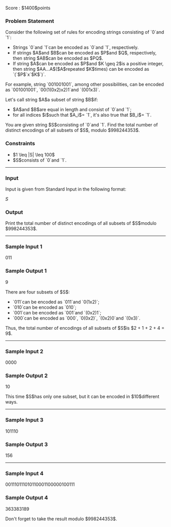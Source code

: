 
<div>

<span>

<span>

<p>
Score : $1400$points
</p>

<div>

<section>

### **Problem Statement**

<p>
Consider the following set of rules for encoding strings consisting of `0`and `1`:
</p>

<ul>

<li>
Strings `0`and `1`can be encoded as `0`and `1`, respectively. 
</li>

<li>
If strings $A$and $B$can be encoded as $P$and $Q$, respectively, then string $AB$can be encoded as $PQ$.
</li>

<li>
If string $A$can be encoded as $P$and $K \geq 2$is a positive integer, then string $AA...A$($A$repeated $K$times) can be encoded as `(`$P$`x`$K$`)`.
</li>

</ul>

<p>
For example, string `001001001`, among other possibilities, can be encoded as `001001001`, `00(1(0x2)x2)1`and `(001x3)`.
</p>

<p>
Let's call string $A$a subset of string $B$if:
</p>

<ul>

<li>
$A$and $B$are equal in length and consist of `0`and `1`;
</li>

<li>
for all indices $i$such that $A_i$= `1`, it's also true that $B_i$= `1`.
</li>

</ul>

<p>
You are given string $S$consisting of `0`and `1`. Find the total number of distinct encodings of all subsets of $S$, modulo $998244353$.
</p>

</section>

</div>

<div>

<section>

### **Constraints**

<ul>

<li>
$1 \leq |S| \leq 100$
</li>

<li>
$S$consists of `0`and `1`.
</li>

</ul>

</section>

</div>

---

<div>

<div>

<section>

### **Input**

<p>
Input is given from Standard Input in the following format:
</p>

<div>

$S$
</div>

</section>

</div>

<div>

<section>

### **Output**

<p>
Print the total number of distinct encodings of all subsets of $S$modulo $998244353$.
</p>

</section>

</div>

</div>

---

<div>

<section>

### **Sample Input 1**

<div>

011

</div>

</section>

</div>

<div>

<section>

### **Sample Output 1**

<div>

9

</div>

<p>
There are four subsets of $S$:
</p>

<ul>

<li>
`011`can be encoded as `011`and `0(1x2)`;
</li>

<li>
`010`can be encoded as `010`;
</li>

<li>
`001`can be encoded as `001`and `(0x2)1`;
</li>

<li>
`000`can be encoded as `000`, `0(0x2)`, `(0x2)0`and `(0x3)`.
</li>

</ul>

<p>
Thus, the total number of encodings of all subsets of $S$is $2 + 1 + 2 + 4 = 9$.
</p>

</section>

</div>

---

<div>

<section>

### **Sample Input 2**

<div>

0000

</div>

</section>

</div>

<div>

<section>

### **Sample Output 2**

<div>

10

</div>

<p>
This time $S$has only one subset, but it can be encoded in $10$different ways.
</p>

</section>

</div>

---

<div>

<section>

### **Sample Input 3**

<div>

101110

</div>

</section>

</div>

<div>

<section>

### **Sample Output 3**

<div>

156

</div>

</section>

</div>

---

<div>

<section>

### **Sample Input 4**

<div>

001110111010110001100000100111

</div>

</section>

</div>

<div>

<section>

### **Sample Output 4**

<div>

363383189

</div>

<p>
Don't forget to take the result modulo $998244353$.
</p>

</section>

</div>

</span>

</span>

</div>
